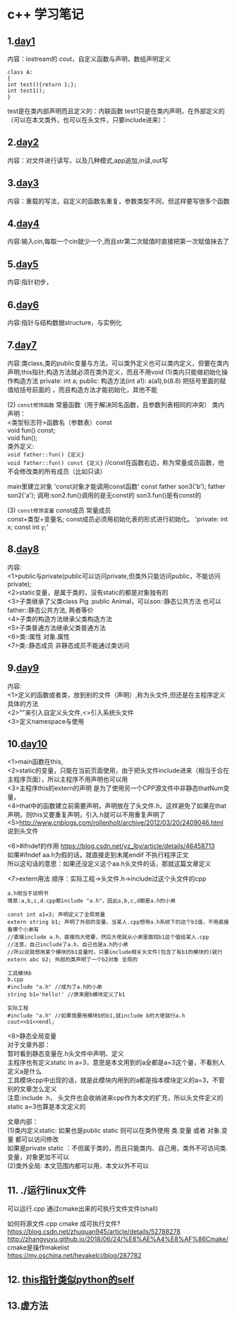 # c++ 学习笔记

## 1.[day1](./learning/day1)
内容：iostream的 cout，自定义函数与声明，数组声明定义  
```
class A:  
{  
int test(){return 1;};  
int test1();  
}  
```
test是在类内部声明而且定义的：内联函数
test1只是在类内声明，在外部定义的（可以在本文类外，也可以在头文件，只要include进来）：


## 2.[day2](./learning/day2)
内容：对文件进行读写，以及几种模式,app追加,in读,out写


## 3.[day3](./learning/day3)
内容：重载的写法，自定义的函数名重复，参数类型不同，但这样要写很多个函数

## 4.[day4](./learning/day4)
内容:输入cin,每取一个cin就少一个,而且str第二次赋值时直接把第一次赋值抹去了

## 5.[day5](./learning/day5)
内容:指针初步，

## 6.[day6](./learning/day6)
内容:指针与结构数据structure，与实例化

## 7.[day7](./learning/day7)
内容:类class,类的public变量与方法，可以类外定义也可以类内定义，但要在类内声明;this指针;构造方法就必须在类外定义，而且不用void
(1)类内只能做初始化操作构造方法
private: int a;
public:
构造方法(int a1): a(a1),b(8.8)    把括号里面的赋值给括号前面的  ，而且构造方法才能初始化，其他不能

(2) `const修饰函数` 常量函数（用于解决同名函数，且参数列表相同的冲突）
类内声明：  
<类型标志符>函数名（参数表）const  
void fun() const;  
void fun();  
类外定义:  
`void father::fun() {定义}`  
`void father::fun() const {定义}`  //const在函数右边，称为常量成员函数，他不会修改类的所有成员（比如只读）


main里建立对象  'const对象才能调用const函数'
const father son3('b');
father son2('a');
调用:son2.fun()调用的是无const的    son3.fun()是有const的   

(3) `const修饰变量` const成员  常量成员    
const+类型+变量名; 
const成员必须用初始化表的形式进行初始化。 
'private:
    int x;
    const int y;'
	


## 8.[day8](./learning/day8)  
内容:  
<1>public与private(public可以访问private,但类外只能访问public，不能访问private);  
<2>static变量，是属于类的，没有static的都是对象独有的  
<3>子类继承了父类class Pig :public Animal，可以son::静态公共方法  也可以father::静态公共方法, 两者等价  
<4>子类的构造方法继承父类构造方法  
<5>子类普通方法继承父类普通方法  
<6>类::属性   对象.属性  
<7>类::静态成员   非静态成员不能通过类访问  

 
## 9.[day9](./learning/day9)  
内容:  
<1>定义的函数或者类，放到别的文件（声明）,称为头文件,但还是在主程序定义具体的方法  
<2>""来引入自定义头文件,<>引入系统头文件  
<3>定义namespace与使用  

## 10.[day10](./learning/day10)
<1>main函数在this,  
<2>static的变量，只能在当前页面使用，由于把头文件include进来（相当于合在主程序页面），所以主程序不用声明也可以用  
<3>主程序this的extern的声明 是为了使用另一个CPP源文件中非静态thatNum变量，  
<4>that中的函数建立前需要声明，声明放在了头文件.h，这样避免了如果在that声明，则this又要重复声明，引入.h就可以不用重复声明了   
<5>http://www.cnblogs.com/rollenholt/archive/2012/03/20/2409046.html  
说到头文件  

<6>#ifndef的作用 https://blog.csdn.net/yz_lby/article/details/46458713  
如果#ifndef aa.h为假的话，就直接走到末尾endif   不执行程序正文   
所以这句话的意思：如果还没定义这个aa.h头文件的话，那就这篇文章定义  
  
<7>extern用法  顺序：实际工程->头文件.h->include过这个头文件的cpp  
```
a.h相当于说明书
情景:a,b,c,d.cpp都include "a.h"，因此a,b,c,d都是a.h的小弟  

const int a1=3; 声明定义了全局常量  
extern string b1; 声明了外部的变量，当某人.cpp想用a.h系统下的这个b1值，不用直接看哪个小弟有  
//直接include a.h，直接向大佬要，然后大佬就从小弟里面找b1这个值给某人.cpp  
//注意，自己include了a.h，自己也是a.h的小弟  
//所以说我想用某个模块的b1变量时，只要include相关头文件(包含了有b1的模块的)就行  
extern abc b2; 外部的类声明了一个b2对象 全局的  
```
  
```
工具模块b  
b.cpp  
#include "a.h" //成为了a.h的小弟  
string b1='hello!' //原来是b模块定义了b1  
```
  
```
实际工程  
#include "a.h" //如果我要用模块b的b1,就include b的大佬就行a.h  
cout<<b1<<endl;  
```
  
<8>静态全局变量  
对于文章外部：  
暂时看到静态变量在.h头文件中声明、定义  
主程序也有定义static in a=3，意思是本文用到的a全都是a=3这个量，不看别人定义a是什么  
工具模块cpp中出现的话，就是此模块内用到的a都是指本模块定义的a=3，不管别的文章怎么定义  
注意:include .h， 头文件也会收纳进来cpp作为本文的扩充，所以头文件定义的static a=3也算是本文定义的  

文章内部：  
(1)类内定义static: 如果也是public static 则可以在类外使用 类.变量 或者 对象.变量 都可以访问修改  
	如果是private static ：不但属于类的，而且只能类内、自己用，类外不可访问类.变量，对象更加不可以  
(2)类外全局: 本文范围内都可以用，本文以外不可以  

## 11. ./运行linux文件  
可以运行.cpp 通过cmake出来的可执行文件文件(shall)  

如何将源文件.cpp  cmake 成可执行文件?  
https://blog.csdn.net/zhuquan945/article/details/52788278  
http://zhangyuyu.github.io/2018/06/24/%E8%AE%A4%E8%AF%86Cmake/  
cmake是操作makelist  
https://my.oschina.net/hevakelcj/blog/287782  

## 12. [this指针类似python的self](./learning/this)

## 13.虚方法




